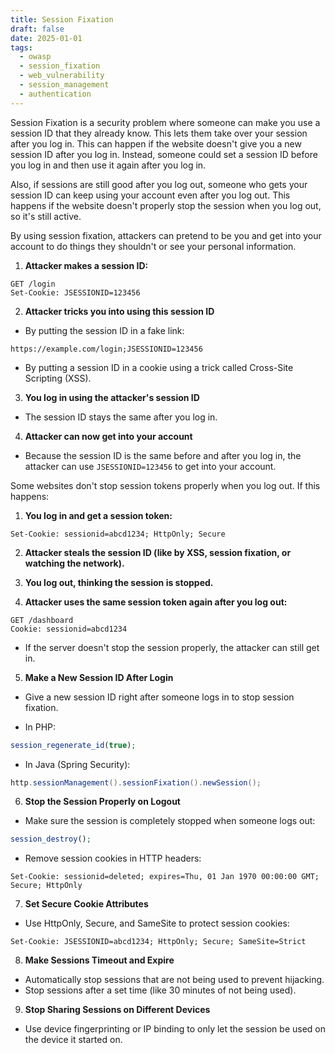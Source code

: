 ```yaml
---
title: Session Fixation
draft: false
date: 2025-01-01
tags:
  - owasp
  - session_fixation
  - web_vulnerability
  - session_management
  - authentication
---
```


Session Fixation is a security problem where someone can make you use a session ID that they already know. This lets them take over your session after you log in. This can happen if the website doesn't give you a new session ID after you log in. Instead, someone could set a session ID before you log in and then use it again after you log in.

Also, if sessions are still good after you log out, someone who gets your session ID can keep using your account even after you log out. This happens if the website doesn't properly stop the session when you log out, so it's still active.

By using session fixation, attackers can pretend to be you and get into your account to do things they shouldn't or see your personal information.

1. **Attacker makes a session ID:**

```http
GET /login
Set-Cookie: JSESSIONID=123456
```

2. **Attacker tricks you into using this session ID**

- By putting the session ID in a fake link:

```url
https://example.com/login;JSESSIONID=123456
```

- By putting a session ID in a cookie using a trick called Cross-Site Scripting (XSS).
3. **You log in using the attacker's session ID**

- The session ID stays the same after you log in.
4. **Attacker can now get into your account**

- Because the session ID is the same before and after you log in, the attacker can use `JSESSIONID=123456` to get into your account.

Some websites don't stop session tokens properly when you log out. If this happens:

1. **You log in and get a session token:**

```http
Set-Cookie: sessionid=abcd1234; HttpOnly; Secure
```

2. **Attacker steals the session ID (like by XSS, session fixation, or watching the network).**

3. **You log out, thinking the session is stopped.**

4. **Attacker uses the same session token again after you log out:**

```http
GET /dashboard
Cookie: sessionid=abcd1234
```

- If the server doesn't stop the session properly, the attacker can still get in.

5. **Make a New Session ID After Login**

- Give a new session ID right after someone logs in to stop session fixation.

- In PHP:

```php
session_regenerate_id(true);
```

- In Java (Spring Security):

```java
http.sessionManagement().sessionFixation().newSession();
```

6. **Stop the Session Properly on Logout**

- Make sure the session is completely stopped when someone logs out:

```php
session_destroy();
```

- Remove session cookies in HTTP headers:

```http
Set-Cookie: sessionid=deleted; expires=Thu, 01 Jan 1970 00:00:00 GMT; Secure; HttpOnly
```

7. **Set Secure Cookie Attributes**

- Use HttpOnly, Secure, and SameSite to protect session cookies:

```http
Set-Cookie: JSESSIONID=abcd1234; HttpOnly; Secure; SameSite=Strict
```

8. **Make Sessions Timeout and Expire**

- Automatically stop sessions that are not being used to prevent hijacking.
- Stop sessions after a set time (like 30 minutes of not being used).

9. **Stop Sharing Sessions on Different Devices**

- Use device fingerprinting or IP binding to only let the session be used on the device it started on.
